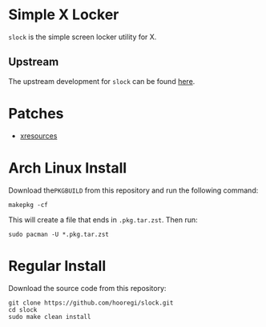 # Simple X Locker

`slock` is the simple screen locker utility for X.

## Upstream

The upstream development for `slock` can be found [here](https://git.suckless.org/slock).

# Patches

- [xresources](https://tools.suckless.org/slock/patches/xresources/)

# Arch Linux Install

Download the`PKGBUILD` from this repository and run the following command:

```
makepkg -cf
```

This will create a file that ends in `.pkg.tar.zst`. Then run:

```
sudo pacman -U *.pkg.tar.zst
```

# Regular Install

Download the source code from this repository:

```
git clone https://github.com/hooregi/slock.git
cd slock
sudo make clean install
```
